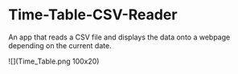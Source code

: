 # Time-Table-CSV-Reader
An app that reads a CSV file and displays the data onto a webpage depending on the current date.

![](Time_Table.png 100x20)
